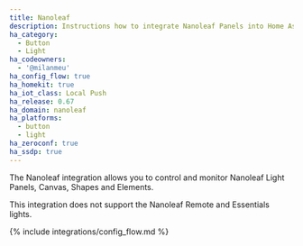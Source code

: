 ```yaml
---
title: Nanoleaf
description: Instructions how to integrate Nanoleaf Panels into Home Assistant.
ha_category:
  - Button
  - Light
ha_codeowners:
  - '@milanmeu'
ha_config_flow: true
ha_homekit: true
ha_iot_class: Local Push
ha_release: 0.67
ha_domain: nanoleaf
ha_platforms:
  - button
  - light
ha_zeroconf: true
ha_ssdp: true
---
```


The Nanoleaf integration allows you to control and monitor Nanoleaf Light Panels, Canvas, Shapes and Elements.

This integration does not support the Nanoleaf Remote and Essentials lights.

{% include integrations/config_flow.md %}
